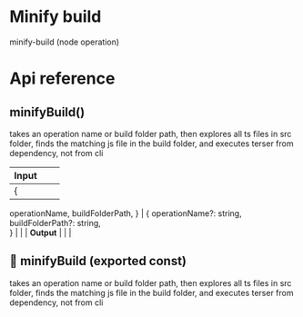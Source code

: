 # Minify build

minify-build (node operation)



# Api reference

## minifyBuild()

takes an operation name or build folder path, then explores all ts files in src folder, finds the matching js file in the build folder, and executes terser from dependency, not from cli


| Input      |    |    |
| ---------- | -- | -- |
| {
  operationName,
  buildFolderPath,
} | { operationName?: string, <br />buildFolderPath?: string, <br /> } |  |
| **Output** |    |    |



## 📄 minifyBuild (exported const)

takes an operation name or build folder path, then explores all ts files in src folder, finds the matching js file in the build folder, and executes terser from dependency, not from cli

